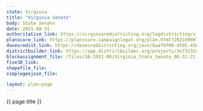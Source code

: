 ```yaml
---
state: Virginia
title: "Virginia Senate"
body: State Senate
date: 2021-08-31
authoritative_link: https://virginiaredistricting.org/legdistricting/virginia/comment_links
planscore_link: https://planscore.campaignlegal.org/plan.html?20210908T034650.758522863Z
davesredist_link: https://davesredistricting.org/join/baa79f08-df05-4500-8e3e-57a361131e66
districtbuilder_link: https://app.districtbuilder.org/projects/3e73132c-8c49-4f18-a781-5bbdb9cfdaa2
blockassignment_file: /files/VA-2021-08/Virginia_State_Senate_08-31-21.zip
five38_link:
shapefile_file:
simplegeojson_file:

layout: plan-page
---
```


{{ page.title }}
